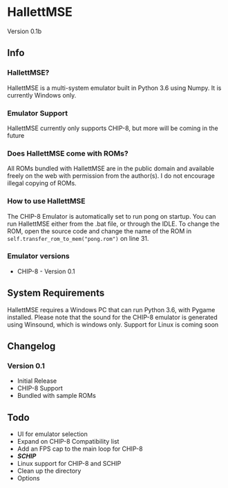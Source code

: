 # HallettMSE
Version 0.1b

## Info

### HallettMSE?
HallettMSE is a multi-system emulator built in Python 3.6 using Numpy. It is currently Windows only.

### Emulator Support
HallettMSE currently only supports CHIP-8, but more will be coming in the future

### Does HallettMSE come with ROMs?
All ROMs bundled with HallettMSE are in the public domain and available freely on the web with permission from the author(s). I do not encourage illegal copying of ROMs.

### How to use HallettMSE
The CHIP-8 Emulator is automatically set to run pong on startup. You can run HallettMSE either from the .bat file, or through the IDLE.
To change the ROM, open the source code and change the name of the ROM in `self.transfer_rom_to_mem("pong.rom")` on line 31.

### Emulator versions
- CHIP-8 - Version 0.1

## System Requirements
HallettMSE requires a Windows PC that can run Python 3.6, with Pygame installed.
Please note that the sound for the CHIP-8 emulator is generated using Winsound, which is windows only.
Support for Linux is coming soon

## Changelog

### Version 0.1
- Initial Release
- CHIP-8 Support
- Bundled with sample ROMs

## Todo
- UI for emulator selection
- Expand on CHIP-8 Compatibility list
- Add an FPS cap to the main loop for CHIP-8
- **_SCHIP_**
- Linux support for CHIP-8 and SCHIP
- Clean up the directory
- Options
